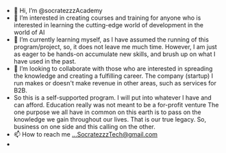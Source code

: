 - 👋 Hi, I’m @socratezzzAcademy
- 👀 I’m interested in creating courses and training for anyone who is interested in learning the cutting-edge world of development in the world of AI
- 🌱 I’m currently learning myself, as I have assumed the running of this program/project, so, it does not leave me much time. However, I am just as eager to be hands-on accumulate new skills, and brush up on what I have used in the past.
- 💞️ I’m looking to collaborate with those who are interested in spreading the knowledge and creating a fulfilling career. The company (startup) I run makes or doesn't make revenue in other areas, such as services for B2B.
- So this is a self-supported program. I will put into whatever I have and can afford. Education really was not meant to be a for-profit venture The one purpose we all have in common on this earth is to pass on the knowledge we gain throughout our lives. That is our true legacy. So, business on one side and this calling on the other.
- 📫 How to reach me ...SocratezzzTech@gmail.com
- 

<!---
socratezzzAcademy/socratezzzAcademy is a ✨ special ✨ repository because its `README.md` (this file) appears on your GitHub profile.
You can click the Preview link to take a look at your changes.
--->
